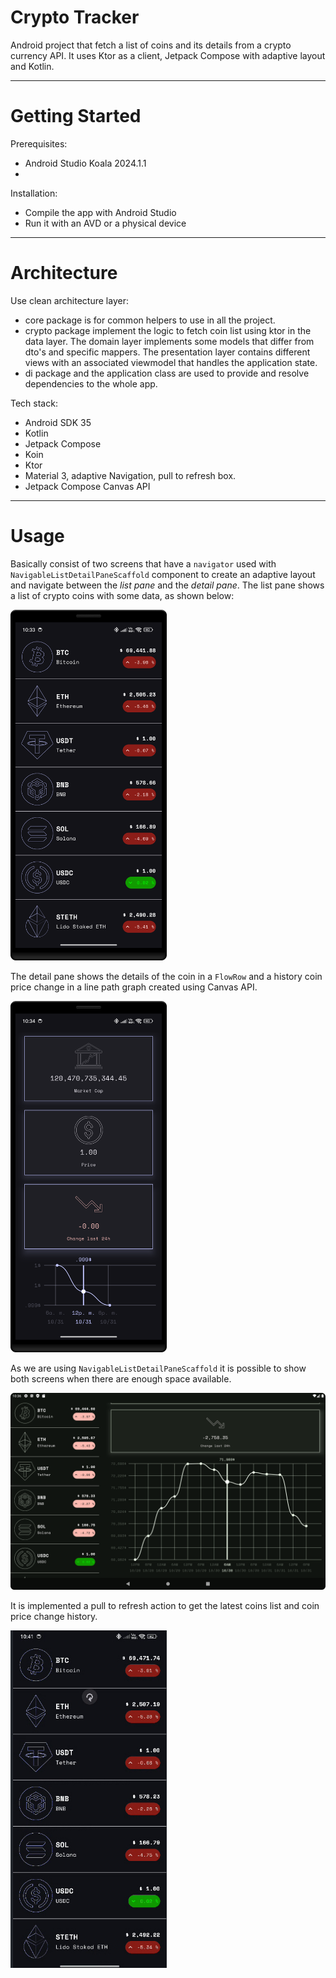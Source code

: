 # Crypto Tracker

Android project that fetch a list of coins and its details from a crypto currency API. It uses
Ktor as a client, Jetpack Compose with adaptive layout and Kotlin.

---

# Getting Started

Prerequisites:
* Android Studio Koala 2024.1.1
* 
Installation:
* Compile the app with Android Studio
* Run it with an AVD or a physical device

---

# Architecture

Use clean architecture layer:

* core package is for common helpers to use in all the project.
* crypto package implement the logic to fetch coin list using ktor in the data layer. The
domain layer implements some models that differ from dto's and specific mappers.
The presentation layer contains different views with an associated viewmodel that handles the
application state.
* di package and the application class are used to provide and resolve dependencies to the
whole app.

Tech stack:

* Android SDK 35
* Kotlin
* Jetpack Compose
* Koin
* Ktor
* Material 3, adaptive Navigation, pull to refresh box.
* Jetpack Compose Canvas API

---

# Usage

Basically consist of two screens that have a `navigator` used with `NavigableListDetailPaneScaffold`
component to create an adaptive layout and navigate between the _list pane_ and the _detail pane_.
The list pane shows a list of crypto coins with some data, as shown below:

<img alt="Coin list screen" src="media/coin-list-screen.png" width="250"/>

The detail pane shows the details of the coin in a `FlowRow` and a history coin price change in a
line path graph created using Canvas API.

<img alt="Coin detail screen" src="media/coin-detail-screen.png" width="250"/>

As we are using `NavigableListDetailPaneScaffold` it is possible to show both screens when there are
enough space available.

<img alt="Adaptive pane" src="media/adaptive-pane.png" width="750"/>

It is implemented a pull to refresh action to get the latest coins list and coin price change
history.

<img alt="Pull to refresh action" src="media/pull-to-refresh.png" width="250"/>
